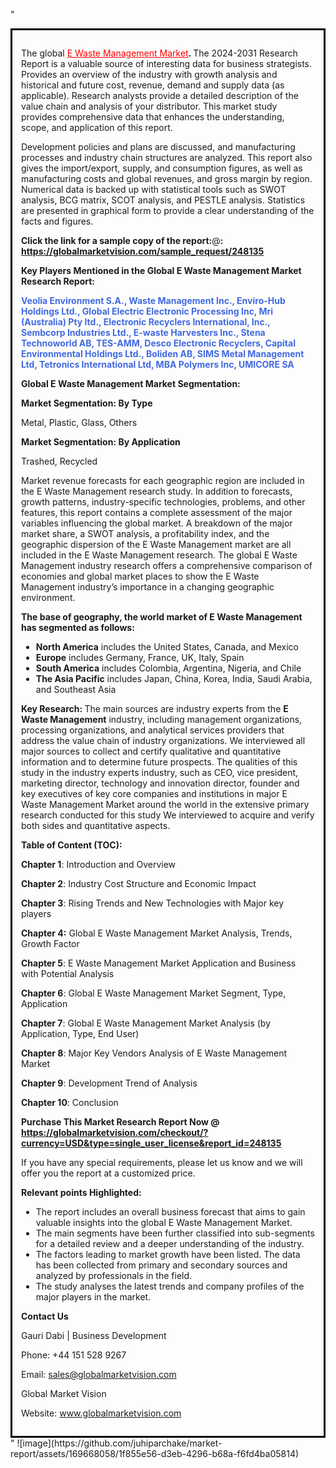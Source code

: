 "<div style='border: 3px solid black; padding: 1em;'>

The global <a style='color: #ff0000;' href='https://globalmarketvision.com/reports/global-e-waste-management-market/248135'>E Waste Management Market</a><strong>. </strong>The 2024-2031 Research Report is a valuable source of interesting data for business strategists. Provides an overview of the industry with growth analysis and historical and future cost, revenue, demand and supply data (as applicable). Research analysts provide a detailed description of the value chain and analysis of your distributor. This market study provides comprehensive data that enhances the understanding, scope, and application of this report.

Development policies and plans are discussed, and manufacturing processes and industry chain structures are analyzed. This report also gives the import/export, supply, and consumption figures, as well as manufacturing costs and global revenues, and gross margin by region. Numerical data is backed up with statistical tools such as SWOT analysis, BCG matrix, SCOT analysis, and PESTLE analysis. Statistics are presented in graphical form to provide a clear understanding of the facts and figures.

<strong>Click the link for a sample copy of the report:</strong>@<strong>:</strong><strong> <a style='color: #ff0000;' href='https://globalmarketvision.com/sample_request/248135?utm_source=linkedinPulse&utm_medium=Juhi&utm_campaign=Juhi'><strong>https://globalmarketvision.com/sample_request/248135</strong></a></strong>

<strong>Key Players Mentioned in the Global E Waste Management Market Research Report:</strong>

<strong style='color: #4169e1;'>Veolia Environment S.A., Waste Management Inc., Enviro-Hub Holdings Ltd., Global Electric Electronic Processing Inc, Mri (Australia) Pty ltd., Electronic Recyclers International, Inc., Sembcorp Industries Ltd., E-waste Harvesters Inc., Stena Technoworld AB, TES-AMM, Desco Electronic Recyclers, Capital Environmental Holdings Ltd., Boliden AB, SIMS Metal Management Ltd, Tetronics International Ltd, MBA Polymers Inc, UMICORE SA</strong>

<strong>Global E Waste Management Market Segmentation:</strong>

<strong>Market Segmentation: By Type</strong>

Metal, Plastic, Glass, Others

<strong>Market Segmentation: By Application</strong>

Trashed, Recycled

Market revenue forecasts for each geographic region are included in the E Waste Management research study. In addition to forecasts, growth patterns, industry-specific technologies, problems, and other features, this report contains a complete assessment of the major variables influencing the global market. A breakdown of the major market share, a SWOT analysis, a profitability index, and the geographic dispersion of the E Waste Management market are all included in the E Waste Management research. The global E Waste Management industry research offers a comprehensive comparison of economies and global market places to show the E Waste Management industry’s importance in a changing geographic environment.

<strong>The base of geography, the world market of E Waste Management has segmented as follows:</strong>
<ul>
  <li><strong>North America</strong> includes the United States, Canada, and Mexico</li>
  <li><strong>Europe</strong> includes Germany, France, UK, Italy, Spain</li>
  <li><strong>South America</strong> includes Colombia, Argentina, Nigeria, and Chile</li>
  <li><strong>The Asia Pacific</strong> includes Japan, China, Korea, India, Saudi Arabia, and Southeast Asia</li>
</ul>
<strong>Key Research: </strong>
The main sources are industry experts from the <strong>E Waste Management</strong> industry, including management organizations, processing organizations, and analytical services providers that address the value chain of industry organizations. We interviewed all major sources to collect and certify qualitative and quantitative information and to determine future prospects. The qualities of this study in the industry experts industry, such as CEO, vice president, marketing director, technology and innovation director, founder and key executives of key core companies and institutions in major E Waste Management Market around the world in the extensive primary research conducted for this study We interviewed to acquire and verify both sides and quantitative aspects.

<strong>Table of Content (TOC): </strong>

<strong>Chapter 1</strong>: Introduction and Overview

<strong>Chapter 2</strong>: Industry Cost Structure and Economic Impact

<strong>Chapter 3</strong>: Rising Trends and New Technologies with Major key players

<strong>Chapter 4:</strong> Global E Waste Management Market Analysis, Trends, Growth Factor

<strong>Chapter 5</strong>: E Waste Management Market Application and Business with Potential Analysis

<strong>Chapter 6</strong>: Global E Waste Management Market Segment, Type, Application

<strong>Chapter 7</strong>: Global E Waste Management Market Analysis (by Application, Type, End User)

<strong>Chapter 8</strong>: Major Key Vendors Analysis of E Waste Management Market

<strong>Chapter 9</strong>: Development Trend of Analysis

<strong>Chapter 10</strong>: Conclusion

<strong>Purchase This Market Research Report Now @</strong><strong> <strong><a style='color: #ff0000;' href='https://globalmarketvision.com/checkout/?currency=USD&type=single_user_license&report_id=248135?utm_source=linkedinPulse&utm_medium=Juhi&utm_campaign=Juhi'>https://globalmarketvision.com/checkout/?currency=USD&type=single_user_license&report_id=248135</a></strong>
</strong>

If you have any special requirements, please let us know and we will offer you the report at a customized price.

<strong>Relevant points Highlighted:</strong>
<ul>
  <li>The report includes an overall business forecast that aims to gain valuable insights into the global E Waste Management Market.</li>
  <li>The main segments have been further classified into sub-segments for a detailed review and a deeper understanding of the industry.</li>
  <li>The factors leading to market growth have been listed. The data has been collected from primary and secondary sources and analyzed by professionals in the field.</li>
  <li>The study analyses the latest trends and company profiles of the major players in the market.</li>
</ul>
<strong>Contact Us</strong>

Gauri Dabi | Business Development

Phone: +44 151 528 9267

Email: <a href='mailto:sales@globalmarketvision.com'>sales@globalmarketvision.com</a>

Global Market Vision

Website: <a href='http://www.globalmarketvision.com/'>www.globalmarketvision.com</a>

</div>"
![image](https://github.com/juhiparchake/market-report/assets/169668058/1f855e56-d3eb-4296-b68a-f6fd4ba05814)
